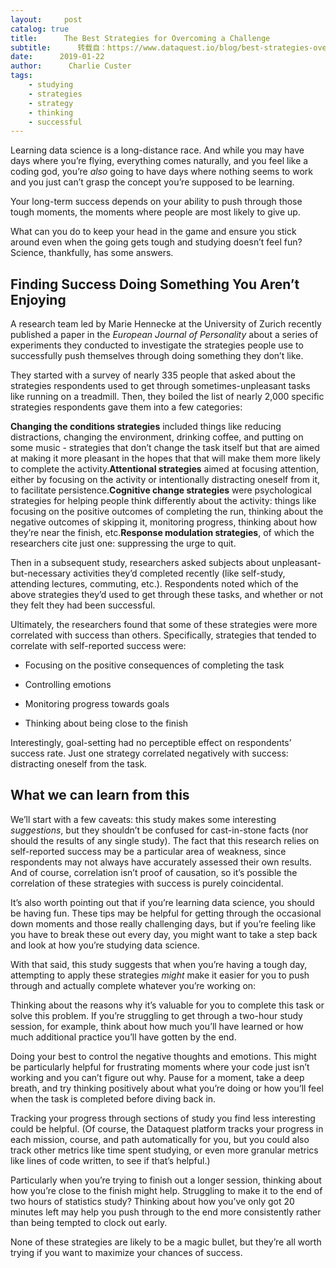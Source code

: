 ```yaml
---
layout:     post
catalog: true
title:      The Best Strategies for Overcoming a Challenge
subtitle:      转载自：https://www.dataquest.io/blog/best-strategies-overcoming-challenge/
date:      2019-01-22
author:      Charlie Custer
tags:
    - studying
    - strategies
    - strategy
    - thinking
    - successful
---
```


Learning data science is a long-distance race. And while you may have days where you’re flying, everything comes naturally, and you feel like a coding god, you’re *also* going to have days where nothing seems to work and you just can’t grasp the concept you’re supposed to be learning.

Your long-term success depends on your ability to push through those tough moments, the moments where people are most likely to give up.

What can you do to keep your head in the game and ensure you stick around even when the going gets tough and studying doesn’t feel fun? Science, thankfully, has some answers.

## Finding Success Doing Something You Aren’t Enjoying

A research team led by Marie Hennecke at the University of Zurich recently published a paper in the *European Journal of Personality* about a series of experiments they conducted to investigate the strategies people use to successfully push themselves through doing something they don’t like.

They started with a survey of nearly 335 people that asked about the strategies respondents used to get through sometimes-unpleasant tasks like running on a treadmill. Then, they boiled the list of nearly 2,000 specific strategies respondents gave them into a few categories:

**Changing the conditions strategies** included things like reducing distractions, changing the environment, drinking coffee, and putting on some music - strategies that don’t change the task itself but that are aimed at making it more pleasant in the hopes that that will make them more likely to complete the activity.**Attentional strategies** aimed at focusing attention, either by focusing on the activity or intentionally distracting oneself from it, to facilitate persistence.**Cognitive change strategies** were psychological strategies for helping people think differently about the activity: things like focusing on the positive outcomes of completing the run, thinking about the negative outcomes of skipping it, monitoring progress, thinking about how they’re near the finish, etc.**Response modulation strategies**, of which the researchers cite just one: suppressing the urge to quit.

Then in a subsequent study, researchers asked subjects about unpleasant-but-necessary activities they’d completed recently (like self-study, attending lectures, commuting, etc.). Respondents noted which of the above strategies they’d used to get through these tasks, and whether or not they felt they had been successful.

Ultimately, the researchers found that some of these strategies were more correlated with success than others. Specifically, strategies that tended to correlate with self-reported success were:

- Focusing on the positive consequences of completing the task

- Controlling emotions

- Monitoring progress towards goals

- Thinking about being close to the finish


Interestingly, goal-setting had no perceptible effect on respondents’ success rate. Just one strategy correlated negatively with success: distracting oneself from the task.

## What we can learn from this

We’ll start with a few caveats: this study makes some interesting *suggestions*, but they shouldn’t be confused for cast-in-stone facts (nor should the results of any single study). The fact that this research relies on self-reported success may be a particular area of weakness, since respondents may not always have accurately assessed their own results. And of course, correlation isn’t proof of causation, so it’s possible the correlation of these strategies with success is purely coincidental.

It’s also worth pointing out that if you’re learning data science, you should be having fun. These tips may be helpful for getting through the occasional down moments and those really challenging days, but if you’re feeling like you have to break these out every day, you might want to take a step back and look at how you’re studying data science.

With that said, this study suggests that when you’re having a tough day, attempting to apply these strategies *might* make it easier for you to push through and actually complete whatever you’re working on:


Thinking about the reasons why it’s valuable for you to complete this task or solve this problem. If you’re struggling to get through a two-hour study session, for example, think about how much you’ll have learned or how much additional practice you’ll have gotten by the end.


Doing your best to control the negative thoughts and emotions. This might be particularly helpful for frustrating moments where your code just isn’t working and you can’t figure out why. Pause for a moment, take a deep breath, and try thinking positively about what you’re doing or how you’ll feel when the task is completed before diving back in.


Tracking your progress through sections of study you find less interesting could be helpful. (Of course, the Dataquest platform tracks your progress in each mission, course, and path automatically for you, but you could also track other metrics like time spent studying, or even more granular metrics like lines of code written, to see if that’s helpful.)


Particularly when you’re trying to finish out a longer session, thinking about how you’re close to the finish might help. Struggling to make it to the end of two hours of statistics study? Thinking about how you’ve only got 20 minutes left may help you push through to the end more consistently rather than being tempted to clock out early.


None of these strategies are likely to be a magic bullet, but they’re all worth trying if you want to maximize your chances of success.
